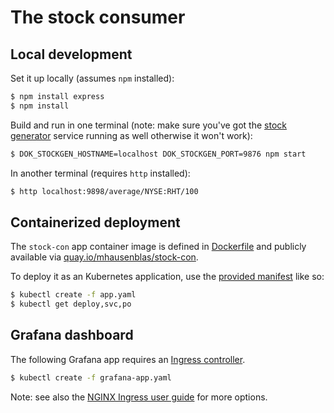 # The stock consumer

## Local development

Set it up locally (assumes `npm` installed):

```bash
$ npm install express
$ npm install
```

Build and run in one terminal (note: make sure you've got the [stock generator](../stock-gen/) service running as well otherwise it won't work):

```bash
$ DOK_STOCKGEN_HOSTNAME=localhost DOK_STOCKGEN_PORT=9876 npm start
```

In another terminal (requires `http` installed):

```bash
$ http localhost:9898/average/NYSE:RHT/100
```

## Containerized deployment

The `stock-con` app container image is defined in [Dockerfile](./Dockerfile) and publicly available via [quay.io/mhausenblas/stock-con](https://quay.io/repository/mhausenblas/stock-con).

To deploy it as an Kubernetes application, use the [provided manifest](./app.yaml) like so:

```bash
$ kubectl create -f app.yaml
$ kubectl get deploy,svc,po
```

## Grafana dashboard

The following Grafana app requires an [Ingress controller](https://github.com/kubernetes/ingress-nginx/blob/master/deploy/README.md).

```bash
$ kubectl create -f grafana-app.yaml
```

Note: see also the [NGINX Ingress user guide](https://github.com/kubernetes/ingress-nginx/tree/master/docs/user-guide) for more options.
